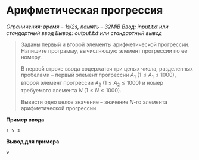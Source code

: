 # Арифметическая прогрессия

*Ограничения: время – 1s/2s, память – 32MiB Ввод: input.txt или стандартный ввод Вывод: output.txt или стандартный вывод*

> Заданы первый и второй элементы арифметической прогрессии. Напишите программу, вычисляющую элемент прогрессии по ее номеру.
>
> В первой строке ввода содержатся три целых числа, разделенных пробелами – первый элемент прогрессии $A_1$ $(1≤A_1≤1000)$, второй элемент прогрессии $A_2$ $(1≤A_2≤1000)$ и номер требуемого элемента $N$ $(1≤N≤1000)$.
>
> Вывести одно целое значение – значение $N$-го элемента арифметической прогрессии.

**Пример ввода**
```
1 5 3
```
**Вывод для примера**
```
9
```
